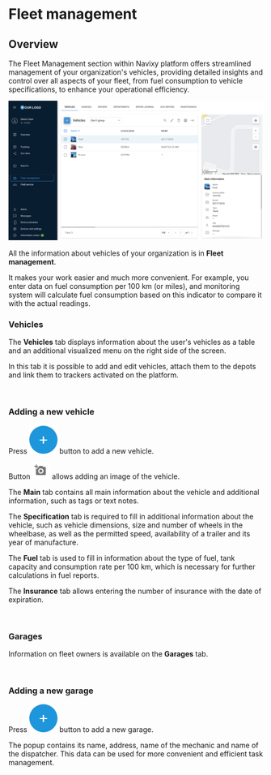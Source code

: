 # Fleet management

## Overview

The Fleet Management section within Navixy platform offers streamlined management of your organization's vehicles, providing detailed insights and control over all aspects of your fleet, from fuel consumption to vehicle specifications, to enhance your operational efficiency.

![](../../user-guide/attachments/image-20240814-173711.png)

All the information about vehicles of your organization is in **Fleet management**.

It makes your work easier and much more convenient. For example, you enter data on fuel consumption per 100 km (or miles), and monitoring system will calculate fuel consumption based on this indicator to compare it with the actual readings.

### Vehicles

The **Vehicles** tab displays information about the user's vehicles as a table and an additional visualized menu on the right side of the screen.

In this tab it is possible to add and edit vehicles, attach them to the depots and link them to trackers activated on the platform.

<figure><img src="https://www.navixy.com/wp-content/uploads/2020/03/ibjhfk4-600x295.png" alt=""><figcaption></figcaption></figure>

### Adding a new vehicle

Press <img src="../../user-guide/attachments/chrome_py0qhiu5p8.webp" alt="chrome_py0qhiu5p8.webp" data-size="line"> button to add a new vehicle.

Button <img src="../../user-guide/attachments/image-20241127-142058.png" alt="image-20241127-142058.png" data-size="line"> allows adding an image of the vehicle.

The **Main** tab contains all main information about the vehicle and additional information, such as tags or text notes.

The **Specification** tab is required to fill in additional information about the vehicle, such as vehicle dimensions, size and number of wheels in the wheelbase, as well as the permitted speed, availability of a trailer and its year of manufacture.

The **Fuel** tab is used to fill in information about the type of fuel, tank capacity and consumption rate per 100 km, which is necessary for further calculations in fuel reports.

The **Insurance** tab allows entering the number of insurance with the date of expiration.

<figure><img src="https://www.navixy.com/wp-content/uploads/2020/03/ukhzw1q-502x600.png" alt=""><figcaption></figcaption></figure>

### Garages

Information on fleet owners is available on the **Garages** tab.

<figure><img src="https://www.navixy.com/wp-content/uploads/2020/03/t7ibvhm-600x295.png" alt=""><figcaption></figcaption></figure>

### Adding a new garage

Press <img src="../../user-guide/attachments/chrome_py0qhiu5p8.webp" alt="chrome_py0qhiu5p8.webp" data-size="line"> button to add a new garage.

The popup contains its name, address, name of the mechanic and name of the dispatcher. This data can be used for more convenient and efficient task management.

<figure><img src="https://www.navixy.com/wp-content/uploads/2020/03/dvdlrlz-430x600.png" alt=""><figcaption></figcaption></figure>

